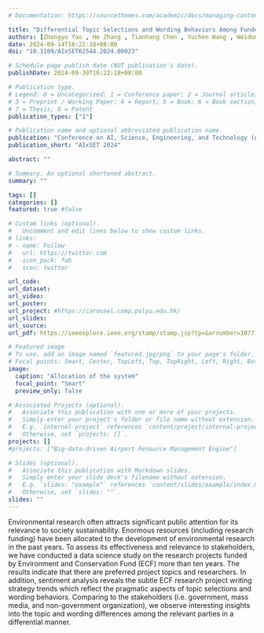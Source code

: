 ```yaml
---
# Documentation: https://sourcethemes.com/academic/docs/managing-content/

title: "Differential Topic Selections and Wording Behaviors Among Funded Environmental Projects with Stakeholders: Invited Paper."
authors: [Zhongyu Yao , He Zhang , Tianhang Chen , Yuchen Wang , Weidun Xie, and Ka-Chun Wong (2024)]
date: 2024-09-14T16:22:18+08:00
doi: "10.1109/AIxSET62544.2024.00023"

# Schedule page publish date (NOT publication's date).
publishDate: 2024-09-30T16:22:18+08:00

# Publication type.
# Legend: 0 = Uncategorized; 1 = Conference paper; 2 = Journal article;
# 3 = Preprint / Working Paper; 4 = Report; 5 = Book; 6 = Book section;
# 7 = Thesis; 8 = Patent
publication_types: ["1"]

# Publication name and optional abbreviated publication name.
publication: "Conference on AI, Science, Engineering, and Technology (AIxSET) 2024"
publication_short: "AIxSET 2024"

abstract: ""

# Summary. An optional shortened abstract.
summary: ""

tags: []
categories: []
featured: true #false

# Custom links (optional).
#   Uncomment and edit lines below to show custom links.
# links:
# - name: Follow
#   url: https://twitter.com
#   icon_pack: fab
#   icon: twitter

url_code:
url_dataset:
url_video: 
url_poster: 
url_project: #https://carousel.comp.polyu.edu.hk/
url_slides: 
url_source: 
url_pdf: https://ieeexplore.ieee.org/stamp/stamp.jsp?tp=&arnumber=10771021

# Featured image
# To use, add an image named `featured.jpg/png` to your page's folder. 
# Focal points: Smart, Center, TopLeft, Top, TopRight, Left, Right, BottomLeft, Bottom, BottomRight.
image:
  caption: "Allocation of the system"
  focal_point: "Smart"
  preview_only: false

# Associated Projects (optional).
#   Associate this publication with one or more of your projects.
#   Simply enter your project's folder or file name without extension.
#   E.g. `internal-project` references `content/project/internal-project/index.md`.
#   Otherwise, set `projects: []`.
projects: []
#projects: ["Big-data-driven Airport Resource Management Engine"]

# Slides (optional).
#   Associate this publication with Markdown slides.
#   Simply enter your slide deck's filename without extension.
#   E.g. `slides: "example"` references `content/slides/example/index.md`.
#   Otherwise, set `slides: ""`.
slides: ""
---
```

Environmental research often attracts significant public attention for its relevance to society sustainability. Enormous resources (including research funding) have been allocated to the development of environmental research in the past years. To assess its effectiveness and relevance to stakeholders, we have conducted a data science study on the research projects funded by Environment and Conservation Fund (ECF) more than ten years. The results indicate that there are preferred project topics and researchers. In addition, sentiment analysis reveals the subtle ECF research project writing strategy trends which reflect the pragmatic aspects of topic selections and wording behaviors. Comparing to the stakeholders (i.e. government, mass media, and non-government organization), we observe interesting insights into the topic and wording differences among the relevant parties in a differential manner.